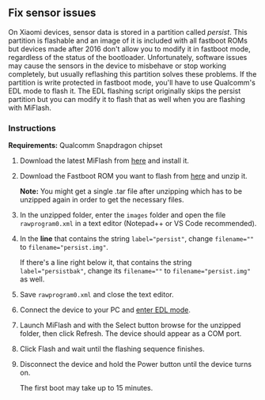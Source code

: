 ## Fix sensor issues

On Xiaomi devices, sensor data is stored in a partition called *persist*. This partition is flashable and an image of it is included with all fastboot ROMs but devices made after 2016 don't allow you to modify it in fastboot mode, regardless of the status of the bootloader. Unfortunately, software issues may cause the sensors in the device to misbehave or stop working completely, but usually reflashing this partition solves these problems. If the partition is write protected in fastboot mode, you'll have to use Qualcomm's EDL mode to flash it. The EDL flashing script originally skips the persist partition but you can modify it to flash that as well when you are flashing with MiFlash.

### Instructions

**Requirements:** Qualcomm Snapdragon chipset

1. Download the latest MiFlash from [here](tools.md) and install it.

2. Download the Fastboot ROM you want to flash from [here](http://en.miui.com/a-234.html) and unzip it.

    **Note:** You might get a single .tar file after unzipping which has to be unzipped again in order to get the necessary files.

3. In the unzipped folder, enter the `images` folder and open the file `rawprogram0.xml` in a text editor (Notepad++ or VS Code recommended).

4. In the **line** that contains the string `label="persist"`, change `filename=""` to `filename="persist.img"`.

    If there's a line right below it, that contains the string `label="persistbak"`, change its `filename=""` to `filename="persist.img"` as well.

5. Save `rawprogram0.xml` and close the text editor.

6. Connect the device to your PC and [enter EDL mode](edl.md).

7. Launch MiFlash and with the Select button browse for the unzipped folder, then click Refresh. The device should appear as a COM port.

8. Click Flash and wait until the flashing sequence finishes.

9. Disconnect the device and hold the Power button until the device turns on.

    The first boot may take up to 15 minutes.